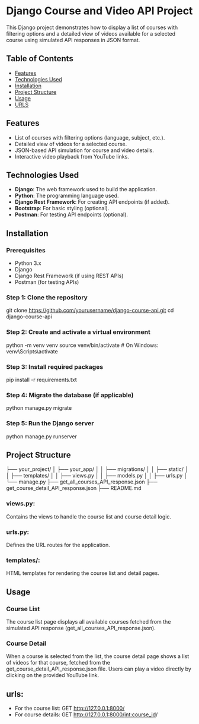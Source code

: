 # Django Course and Video API Project

This Django project demonstrates how to display a list of courses with filtering options and a detailed view of videos available for a selected course using simulated API responses in JSON format.

## Table of Contents
- [Features](#features)
- [Technologies Used](#technologies-used)
- [Installation](#installation)
- [Project Structure](#project-structure)
- [Usage](#usage)
- [URLS](#urls)

## Features
- List of courses with filtering options (language, subject, etc.).
- Detailed view of videos for a selected course.
- JSON-based API simulation for course and video details.
- Interactive video playback from YouTube links.

## Technologies Used
- **Django**: The web framework used to build the application.
- **Python**: The programming language used.
- **Django Rest Framework**: For creating API endpoints (if added).
- **Bootstrap**: For basic styling (optional).
- **Postman**: For testing API endpoints (optional).

## Installation

### Prerequisites
- Python 3.x
- Django
- Django Rest Framework (if using REST APIs)
- Postman (for testing APIs)

### Step 1: Clone the repository
git clone https://github.com/yourusername/django-course-api.git
cd django-course-api

### Step 2: Create and activate a virtual environment
python -m venv venv
source venv/bin/activate  # On Windows: venv\Scripts\activate
### Step 3: Install required packages
pip install -r requirements.txt
### Step 4: Migrate the database (if applicable)
python manage.py migrate
### Step 5: Run the Django server
python manage.py runserver
## Project Structure
├── your_project/
│   ├── your_app/
│   │   ├── migrations/
│   │   ├── static/
│   │   ├── templates/
│   │   ├── views.py
│   │   ├── models.py
│   │   ├── urls.py
│   └── manage.py
├── get_all_courses_API_response.json
├── get_course_detail_API_response.json
├── README.md
### views.py: 
Contains the views to handle the course list and course detail logic.
### urls.py: 
Defines the URL routes for the application.
### templates/: 
HTML templates for rendering the course list and detail pages.

## Usage
### Course List
The course list page displays all available courses fetched from the simulated API response (get_all_courses_API_response.json).

### Course Detail
When a course is selected from the list, the course detail page shows a list of videos for that course, fetched from the get_course_detail_API_response.json file. Users can play a video directly by clicking on the provided YouTube link.

## urls:
- For the course list:
GET http://127.0.0.1:8000/
- For course details:
GET http://127.0.0.1:8000/<int:course_id>/

